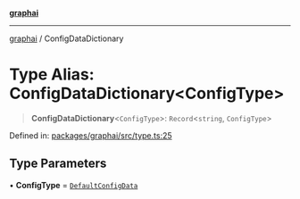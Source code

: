 [**graphai**](../README.md)

***

[graphai](../globals.md) / ConfigDataDictionary

# Type Alias: ConfigDataDictionary\<ConfigType\>

> **ConfigDataDictionary**\<`ConfigType`\>: `Record`\<`string`, `ConfigType`\>

Defined in: [packages/graphai/src/type.ts:25](https://github.com/kawamataryo/graphai/blob/e8a7b825cfe5b60039202cad9c90359642833517/packages/graphai/src/type.ts#L25)

## Type Parameters

• **ConfigType** = [`DefaultConfigData`](DefaultConfigData.md)
